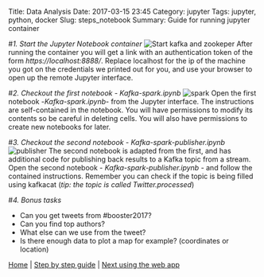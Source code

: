 Title: Data Analysis
Date: 2017-03-15 23:45
Category: jupyter
Tags: jupyter, python, docker
Slug: steps_notebook
Summary: Guide for running jupyter container

#*1. Start the Jupyter Notebook container*
![Start kafka and zookeper](/images/steps/notebook/jupyter-up.png)
After running the container you will get a link with an authentication token of the form *https://localhost:8888/<token>*. Replace localhost for the ip of the machine you got on the credentials we printed out for you, and use your browser to open up the remote Jupyter interface.

#*2. Checkout the first notebook - Kafka-spark.ipynb*
![spark](/images/steps/notebook/spark.png)
Open the first notebook -*Kafka-spark.ipynb*- from the Jupyter interface. The instructions are self-contained in the notebook. You will have permissions to modify its contents so be careful in deleting cells. You will also have permissions to create new notebooks for later.


#*3. Checkout the second notebook - Kafka-spark-publisher.ipynb*
![publisher](/images/steps/notebook/publisher.png)
The second notebook is adapted from the first, and has additional code for publishing back results to a Kafka topic from a stream. Open the second notebook - *Kafka-spark-publisher.ipynb* - and follow the contained instructions. Remember you can check if the topic is being filled using kafkacat (*tip: the topic is called Twitter.processed*)


#*4. Bonus tasks*
- Can you get tweets from #booster2017?
- Can you find top authors?
- What else can we use from the tweet?
- Is there enough data to plot a map for example? (coordinates or location)

[Home](/) | [Step by step guide]({filename}/steps/index.md) | [Next using the web app]({filename}/steps/web.md)
